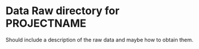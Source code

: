 # Data Raw directory for PROJECTNAME

Should include a description of the raw data and maybe how to obtain them.